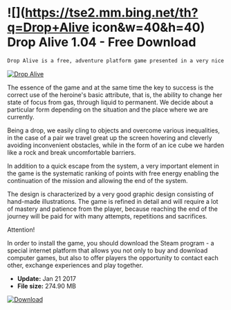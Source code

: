 # ![](https://tse2.mm.bing.net/th?q=Drop+Alive icon&w=40&h=40) Drop Alive 1.04 - Free Download

```sh
Drop Alive is a free, adventure platform game presented in a very nice audiovisual setting. We direct here the movements of a drop of water, which, being in a mysterious labyrinth full of traps and traps, tries to get to the next planes as soon as possible and with the least possible damage to health, bringing it closer to the final fulfillment of the mission.
```
[![Drop Alive](https://gallery.dpcdn.pl/imgc/Tools/73543/g_-_420x350_1.5_-_x20170120125536_0.jpg)](https://softexe.net/win/games-entertainment/other/drop-alive:ppbbb.html)

The essence of the game and at the same time the key to success is the correct use of the heroine's basic attribute, that is, the ability to change her state of focus from gas, through liquid to permanent. We decide about a particular form depending on the situation and the place where we are currently.
 
 Being a drop, we easily cling to objects and overcome various inequalities, in the case of a pair we travel great up the screen hovering and cleverly avoiding inconvenient obstacles, while in the form of an ice cube we harden like a rock and break uncomfortable barriers.
 
 In addition to a quick escape from the system, a very important element in the game is the systematic ranking of points with free energy enabling the continuation of the mission and allowing the end of the system.
 
 The design is characterized by a very good graphic design consisting of hand-made illustrations. The game is refined in detail and will require a lot of mastery and patience from the player, because reaching the end of the journey will be paid for with many attempts, repetitions and sacrifices.
 
 Attention!
 
 In order to install the game, you should download the Steam program - a special internet platform that allows you not only to buy and download computer games, but also to offer players the opportunity to contact each other, exchange experiences and play together.


- **Update:** Jan 21 2017
- **File size:** 274.90 MB

[![Download](https://cdn.softexe.net/static/img/download.png)](https://softexe.net/win/games-entertainment/other/drop-alive:ppbbb.html)

